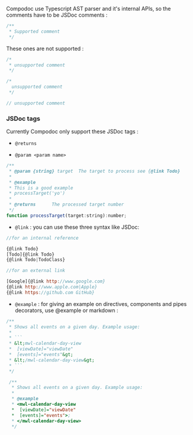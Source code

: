 Compodoc use Typescript AST parser and it's internal APIs, so the comments have to be JSDoc comments :

```js
/**
 * Supported comment
 */
```

These ones are not supported :

```js
/*
 * unsupported comment
 */

/*
  unsupported comment
 */

// unsupported comment
```

### JSDoc tags

Currently Compodoc only support these JSDoc tags :

- ```@returns```

- ```@param <param name>```

```js
/**
 * @param {string} target  The target to process see {@link Todo}
 *
 * @example
 * This is a good example
 * processTarget('yo')
 *
 * @returns      The processed target number
 */
function processTarget(target:string):number;
```

- ```@link``` : you can use these three syntax like JSDoc:

```js
//for an internal reference

{@link Todo}
[Todo]{@link Todo}
{@link Todo|TodoClass}

//for an external link

[Google]{@link http://www.google.com}
{@link http://www.apple.com|Apple}
{@link https://github.com GitHub}
```

- ```@example``` : for giving an example on directives, components and pipes decorators, use @example or markdown :

```js
/**
 * Shows all events on a given day. Example usage:
 *
 * ```
 * &lt;mwl-calendar-day-view
 *  [viewDate]="viewDate"
 *  [events]="events"&gt;
 * &lt;/mwl-calendar-day-view&gt;
 * ```
 */

 /**
  * Shows all events on a given day. Example usage:
  *
  * @example
  * <mwl-calendar-day-view
  *  [viewDate]="viewDate"
  *  [events]="events">;
  * </mwl-calendar-day-view>
  */
```
